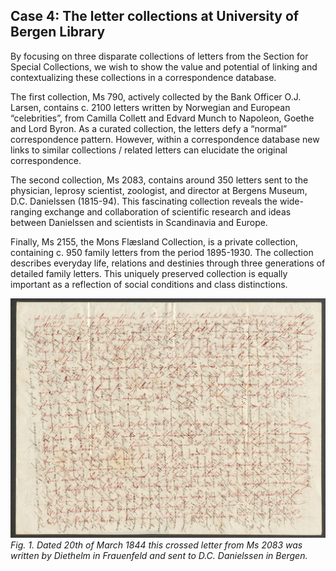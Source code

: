 ## Case 4: The letter collections at University of Bergen Library

By focusing on three disparate collections of letters from the Section for Special Collections, we wish to show the value and potential of linking and contextualizing these collections in a correspondence database. 

The first collection, Ms 790, actively collected by the Bank Officer O.J. Larsen, contains c. 2100 letters written by Norwegian and European “celebrities”, from Camilla Collett and Edvard Munch to Napoleon, Goethe and Lord Byron. As a curated collection, the letters defy a “normal” correspondence pattern. However, within a correspondence database new links to similar collections / related letters can elucidate the original correspondence.

The second collection, Ms 2083, contains around 350 letters sent to the physician, leprosy scientist, zoologist, and director at Bergens Museum, D.C. Danielssen (1815-94). This fascinating collection reveals the wide-ranging exchange and collaboration of scientific research and ideas between Danielssen and scientists in Scandinavia and Europe.

Finally, Ms 2155, the Mons Flæsland Collection, is a private collection, containing c. 950 family letters from the period 1895-1930. The collection describes everyday life, relations and destinies through three generations of detailed family letters. This uniquely preserved collection is equally important as a reflection of social conditions and class distinctions.

![](https://github.com/arockenberger/NorKorr/blob/master/poster/images/ubb-ms-2083-b-1-09_Letter_to_DCDanielssen.jpg)*Fig. 1. Dated 20th of March 1844 this crossed letter from Ms 2083 was written by Diethelm in Frauenfeld and sent to D.C. Danielssen in Bergen.*
